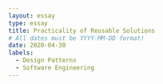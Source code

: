 ```yaml
---
layout: essay
type: essay
title: Practicality of Reusable Solutions
# All dates must be YYYY-MM-DD format!
date: 2020-04-30
labels:
  - Design Patterns
  - Software Engineering
---
```

